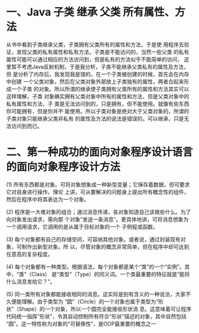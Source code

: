 # 一、Java 子类 继承 父类 所有属性、方法

从书中看到子类继承父类，子类拥有父类所有的属性和方法，于是使
用程序去验证，发现父类的私有属性和私有方法，子类是不能访问的，当然一些父类
的私有属性可能可以通过相应的方法访问到，但是私有的方法似乎不能简单的访问，
这里暂不考虑Java反射机制，于是我分析，子类不能继承父类私有的属性及方法，但
是分析了内存后，我发现我是错的，在一个子类被创建的时候，首先会在内存中创建
一个父类对象，然后在父类对象外部放上子类独有的属性，两者合起来形成一个子类
的对象。所以所谓的继承使子类拥有父类所有的属性和方法其实可以这样理解，子类
对象确实拥有父类对象中所有的属性和方法，但是父类对象中的私有属性和方法，子
类是无法访问到的，只是拥有，但不能使用。就像有些东西你可能拥有，但是你并不
能使用。所以子类对象是绝对大于父类对象的，所谓的子类对象只能继承父类非私有
的属性及方法的说法是错误的。可以继承，只是无法访问到而已。

# 二、第一种成功的面向对象程序设计语言的面向对象程序设计方法

(1) 所有东西都是对象。可将对象想象成一种新型变量；它保存着数据，但可要求它对自身进行操作。理论 上讲，可从要解决的问题身上提出所有概念性的组件，然后在程序中将其表达为一个对象。 

(2) 程序是一大堆对象的组合；通过消息传递，各对象知道自己该做些什么。为了向对象发出请求，需向那
个对象“发送一条消息”。更具体地讲，可将消息想象为一个调用请求，它调用的是从属于目标对象的一个 子例程或函数。

 (3) 每个对象都有自己的存储空间，可容纳其他对象。或者说，通过封装现有对象，可制作出新型对象。所 以，尽管对象的概念非常简单，但在程序中却可达到任意高的复杂程度。

 (4) 每个对象都有一种类型。根据语法，每个对象都是某个“类”的一个“实例”。其中，“类”（Class） 是“类型”（Type）的同义词。一个类最重要的特征就是“能将什么消息发给它？”。

 (5) 同一类所有对象都能接收相同的消息。这实际是别有含义的一种说法，大家不久便能理解。由于类型为 “圆”（Circle）的一个对象也属于类型为“形状”（Shape）的一个对象，所以一个圆完全能接收形状消 息。这意味着可让程序代码统一指挥“形状”，令其自动控制所有符合“形状”描述的对象，其中自然包括 “圆”。这一特性称为对象的“可替换性”，是OOP最重要的概念之一

